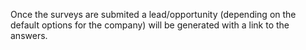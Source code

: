 Once the surveys are submited a lead/opportunity (depending on the
default options for the company) will be generated with a link to the
answers.
